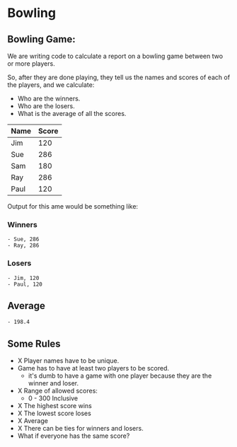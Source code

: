 # Bowling

## Bowling Game:

We are writing code to calculate a report on a bowling game between two or more players.

So, after they are done playing, they tell us the names and scores of each of the players, and we calculate:

- Who are the winners.
- Who are the losers.
- What is the average of all the scores.


| Name | Score |
| ---- | ----- |
| Jim  | 120   |
| Sue  | 286   |
| Sam  | 180   |
| Ray  | 286   |
| Paul | 120   |


Output for this ame would be something like:

### Winners
    - Sue, 286
    - Ray, 286
### Losers
    - Jim, 120
    - Paul, 120
## Average 
    - 198.4


## Some Rules

- X Player names have to be unique.
- Game has to have at least two players to be scored.
	- it's dumb to have a game with one player because they are the winner and loser.
- X Range of allowed scores:
	- 0 - 300 Inclusive
- X The highest score wins
- X The lowest score loses
- X Average
- X There can be ties for winners and losers.
- What if everyone has the same score?
